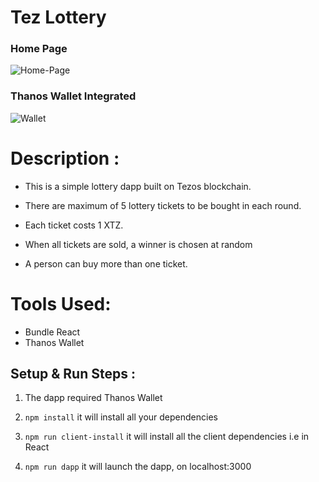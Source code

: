 # Tez Lottery

### Home Page

![Home-Page](https://i.ibb.co/HdyvQzp/home.png)

### Thanos Wallet Integrated

![Wallet](https://i.ibb.co/4TpdYFz/buy.png)

# Description :

- This is a simple lottery dapp built on Tezos blockchain.

- There are maximum of 5 lottery tickets to be bought in each round.

- Each ticket costs 1 XTZ.

- When all tickets are sold, a winner is chosen at random

- A person can buy more than one ticket.

# Tools Used:

- Bundle React
- Thanos Wallet

## Setup & Run Steps :

1. The dapp required Thanos Wallet

2. `npm install` it will install all your dependencies

3. `npm run client-install` it will install all the client dependencies i.e in React

4. `npm run dapp` it will launch the dapp, on localhost:3000
